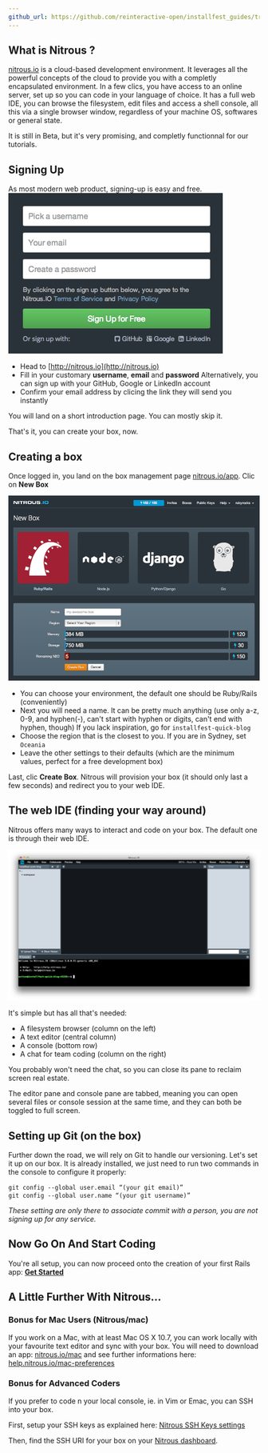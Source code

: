 ```yaml
---
github_url: https://github.com/reinteractive-open/installfest_guides/tree/master/source/guides/installfest_4/setup_nitrous.md
---
```



## What is Nitrous ?
[nitrous.io](http://nitrous.io) is a cloud-based development environment.
It leverages all the powerful concepts of the cloud to provide you with a completly encapsulated environment.
In a few clics, you have access to an online server, set up so you can code in your language of choice.
It has a full web IDE, you can browse the filesystem, edit files and access a shell console, all this via a single browser window, regardless of your machine OS, softwares or general state.

It is still in Beta, but it's very promising, and completly functionnal for our tutorials.

## Signing Up
As most modern web product, signing-up is easy and free.
![Nitrous Sign Up Form](assets/images/setup-nitrous-signup.png)

- Head to [http://nitrous.io](http://nitrous.io)
- Fill in your customary **username**, **email** and **password**
  Alternatively, you can sign up with your GitHub, Google or LinkedIn account
- Confirm your email address by clicing the link they will send you instantly

You will land on a short introduction page. You can mostly skip it.

That's it, you can create your box, now. 


## Creating a box
Once logged in, you land on the box management page [nitrous.io/app](https://www.nitrous.io/app).
Clic on **New Box**

![Nitrous New Box Form](assets/images/setup-nitrous-newbox.png)

- You can choose your environment, the default one should be Ruby/Rails (conveniently)
- Next you will need a name. It can be pretty much anything (use only a-z, 0-9, and hyphen(-), can't start with hyphen or digits, can't end with hyphen, though)
If you lack inspiration, go for `installfest-quick-blog`
- Choose the region that is the closest to you. If you are in Sydney, set `Oceania`
- Leave the other settings to their defaults (which are the minimum values, perfect for a free development box)

Last, clic **Create Box**.
Nitrous will provision your box (it should only last a few seconds) and redirect you to your web IDE.


## The web IDE (finding your way around)
Nitrous offers many ways to interact and code on your box.
The default one is through their web IDE.

![Nitrous Default IDE](assets/images/setup-nitrous-ide.png)

It's simple but has all that's needed:
- A filesystem browser (column on the left)
- A text editor (central column)
- A console (bottom row)
- A chat for team coding (column on the right)

You probably won't need the chat, so you can close its pane to reclaim screen real estate.

The editor pane and console pane are tabbed, meaning you can open several files or console session at the same time, and they can both be toggled to full screen.



## Setting up Git (on the box)
Further down the road, we will rely on Git to handle our versioning.
Let's set it up on our box.
It is already installed, we just need to run two commands in the console to configure it properly:

    git config --global user.email “(your git email)”
    git config --global user.name “(your git username)”    

_These setting are only there to associate commit with a person,
you are not signing up for any service._

## Now Go On And Start Coding
You're all setup, you can now proceed onto the creation of your first Rails app:
**[Get Started](/guides/installfest_4/getting_started)**

## A Little Further With Nitrous…

### Bonus for Mac Users (Nitrous/mac)
If you work on a Mac, with at least Mac OS X 10.7,
you can work locally with your favourite text editor and sync with your box.
You will need to download an app: [nitrous.io/mac](https://www.nitrous.io/mac)
and see further informations here: [help.nitrous.io/mac-preferences](http://help.nitrous.io/mac-preferences/)

### Bonus for Advanced Coders
If you prefer to code n your local console, ie. in Vim or Emac,
you can SSH into your box.

First, setup your SSH keys as explained here:
[Nitrous SSH Keys settings](http://help.nitrous.io/ssh-add/)

Then, find the SSH URI for your box on your [Nitrous dashboard](https://www.nitrous.io/app).

